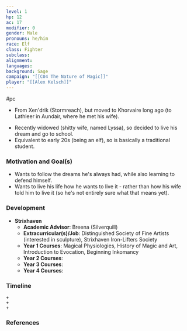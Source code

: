 ```yaml
---
level: 1
hp: 12
ac: 17
modifier: 0
gender: Male
pronouns: he/him
race: Elf
class: Fighter
subclass: 
alignment: 
languages: 
background: Sage
campaign: "[[C04 The Nature of Magic]]"
player: "[[Alex Kelsch]]"
---
```

 #pc 

- From Xen'drik (Stormreach), but moved to Khorvaire long ago (to Lathleer in Aundair, where he met his wife).
* Recently widowed (shitty wife, named Lyssa), so decided to live his dream and go to school.
* Equivalent to early 20s (being an elf), so is basically a traditional student.

### Motivation and Goal(s)

- Wants to follow the dreams he's always had, while also learning to defend himself.
- Wants to live his life how he wants to live it - rather than how his wife told him to live it (so he's not entirely sure what that means yet).

### Development

- **Strixhaven**
	- **Academic Advisor**: Breena (Silverquill)
	- **Extracurricular(s)/Job**: Distinguished Society of Fine Artists (interested in sculpture), Strixhaven Iron-Lifters Society
	- **Year 1 Courses**: Magical Physiologies, History of Magic and Art, Introduction to Evocation, Beginning Inkomancy
	- **Year 2 Courses**: 
	- **Year 3 Courses**: 
	- **Year 4 Courses**: 

### Timeline

```timeline
+
+
+
```

### References
